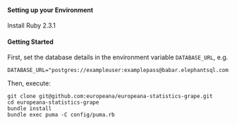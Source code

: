 #### Setting up your Environment

Install Ruby 2.3.1

#### Getting Started

First, set the database details in the environment variable `DATABASE_URL`, e.g.

```
DATABASE_URL="postgres://exampleuser:examplepass@babar.elephantsql.com:5432/exampledb"
```

Then, execute:
```
git clone git@github.com:europeana/europeana-statistics-grape.git
cd europeana-statistics-grape
bundle install
bundle exec puma -C config/puma.rb
```
